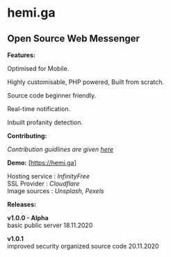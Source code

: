 # hemi.ga 

<h2>Open Source Web Messenger</h2> 

**Features:** <br>

Optimised for Mobile.

Highly customisable, PHP powered, Built from scratch. 

Source code beginner friendly. 

Real-time notification.

Inbuilt profanity detection.

**Contributing:** <br>

*Contribution guidlines are given [here](https://github.com/stringtherapy/hemi/blob/main/CONTRIBUTING.md)* <br>

**Demo:**  [https://hemi.ga] <br>
 
 Hosting service : *InfinityFree* <br>
 SSL Provider    : *Cloudflare* <br>
 Image sources   : *Unsplash, Pexels* 
<br>

**Releases:** <br>

**v1.0.0 - Alpha** <br>
basic public server
18.11.2020

**v1.0.1** <br>
improved security
organized source code
20.11.2020
